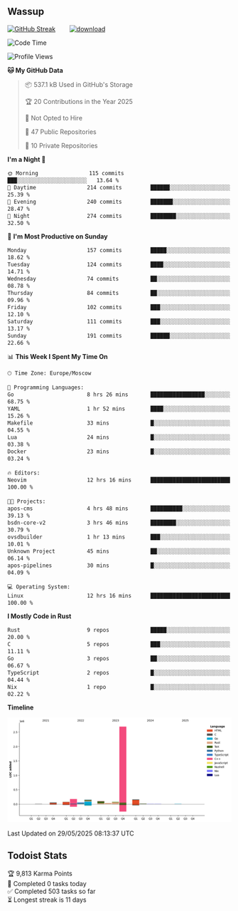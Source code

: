 ## Wassup

<!--
-->

[![GitHub Streak](http://github-readme-streak-stats.herokuapp.com?user=archeoss&theme=shades-of-purple&hide_border=true&date_format=j%20M%5B%20Y%5D)](https://git.io/streak-stats)&nbsp;&nbsp;&nbsp;&nbsp;&nbsp;&nbsp;&nbsp;&nbsp;[![download](https://user-images.githubusercontent.com/68448737/147796309-d8b65b1d-4dde-40d9-b03a-2b42aaa6cd43.jpeg)
](http://bmstu.ru/)

<!--START_SECTION:waka-->
![Code Time](http://img.shields.io/badge/Code%20Time-3%2C921%20hrs%2046%20mins-blue)

![Profile Views](http://img.shields.io/badge/Profile%20Views-1-blue)

**🐱 My GitHub Data** 

> 📦 537.1 kB Used in GitHub's Storage 
 > 
> 🏆 20 Contributions in the Year 2025
 > 
> 🚫 Not Opted to Hire
 > 
> 📜 47 Public Repositories 
 > 
> 🔑 10 Private Repositories 
 > 
**I'm a Night 🦉** 

```text
🌞 Morning                115 commits         ███░░░░░░░░░░░░░░░░░░░░░░   13.64 % 
🌆 Daytime                214 commits         ██████░░░░░░░░░░░░░░░░░░░   25.39 % 
🌃 Evening                240 commits         ███████░░░░░░░░░░░░░░░░░░   28.47 % 
🌙 Night                  274 commits         ████████░░░░░░░░░░░░░░░░░   32.50 % 
```
📅 **I'm Most Productive on Sunday** 

```text
Monday                   157 commits         █████░░░░░░░░░░░░░░░░░░░░   18.62 % 
Tuesday                  124 commits         ████░░░░░░░░░░░░░░░░░░░░░   14.71 % 
Wednesday                74 commits          ██░░░░░░░░░░░░░░░░░░░░░░░   08.78 % 
Thursday                 84 commits          ██░░░░░░░░░░░░░░░░░░░░░░░   09.96 % 
Friday                   102 commits         ███░░░░░░░░░░░░░░░░░░░░░░   12.10 % 
Saturday                 111 commits         ███░░░░░░░░░░░░░░░░░░░░░░   13.17 % 
Sunday                   191 commits         ██████░░░░░░░░░░░░░░░░░░░   22.66 % 
```


📊 **This Week I Spent My Time On** 

```text
🕑︎ Time Zone: Europe/Moscow

💬 Programming Languages: 
Go                       8 hrs 26 mins       █████████████████░░░░░░░░   68.75 % 
YAML                     1 hr 52 mins        ████░░░░░░░░░░░░░░░░░░░░░   15.26 % 
Makefile                 33 mins             █░░░░░░░░░░░░░░░░░░░░░░░░   04.55 % 
Lua                      24 mins             █░░░░░░░░░░░░░░░░░░░░░░░░   03.38 % 
Docker                   23 mins             █░░░░░░░░░░░░░░░░░░░░░░░░   03.24 % 

🔥 Editors: 
Neovim                   12 hrs 16 mins      █████████████████████████   100.00 % 

🐱‍💻 Projects: 
apos-cms                 4 hrs 48 mins       ██████████░░░░░░░░░░░░░░░   39.13 % 
bsdn-core-v2             3 hrs 46 mins       ████████░░░░░░░░░░░░░░░░░   30.79 % 
ovsdbuilder              1 hr 13 mins        ███░░░░░░░░░░░░░░░░░░░░░░   10.01 % 
Unknown Project          45 mins             ██░░░░░░░░░░░░░░░░░░░░░░░   06.14 % 
apos-pipelines           30 mins             █░░░░░░░░░░░░░░░░░░░░░░░░   04.09 % 

💻 Operating System: 
Linux                    12 hrs 16 mins      █████████████████████████   100.00 % 
```

**I Mostly Code in Rust** 

```text
Rust                     9 repos             █████░░░░░░░░░░░░░░░░░░░░   20.00 % 
C                        5 repos             ███░░░░░░░░░░░░░░░░░░░░░░   11.11 % 
Go                       3 repos             ██░░░░░░░░░░░░░░░░░░░░░░░   06.67 % 
TypeScript               2 repos             █░░░░░░░░░░░░░░░░░░░░░░░░   04.44 % 
Nix                      1 repo              █░░░░░░░░░░░░░░░░░░░░░░░░   02.22 % 
```



**Timeline**

![Lines of Code chart](https://raw.githubusercontent.com/archeoss/archeoss/master/assets/bar_graph.png)


 Last Updated on 29/05/2025 08:13:37 UTC
<!--END_SECTION:waka-->

## Todoist Stats

<!-- TODO-IST:START -->
🏆  9,813 Karma Points           
🌸  Completed 0 tasks today           
✅  Completed 503 tasks so far           
⏳  Longest streak is 11 days
<!-- TODO-IST:END -->
